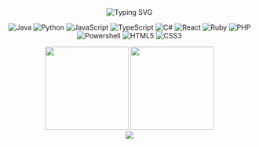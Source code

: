 <div align="center">

<img src="https://readme-typing-svg.demolab.com?font=Fira+Code&weight=600&size=24&duration=3000&pause=1000&color=CBA6F7&center=true&vCenter=true&width=435&lines=Full+Stack+Developer;Backend+Engineer;Tier List Manager" alt="Typing SVG" />


![Java](https://img.shields.io/badge/Java-ED8B00?style=for-the-badge&logo=openjdk&logoColor=white&color=1E1E2E&labelColor=F38BA8)
![Python](https://img.shields.io/badge/Python-35495E?style=for-the-badge&logo=python&logoColor=4FC08D&color=1E1E2E&labelColor=A6E3A1)
![JavaScript](https://img.shields.io/badge/JavaScript-F7DF1E?style=for-the-badge&logo=javascript&logoColor=black&color=1E1E2E&labelColor=F9E2AF)
![TypeScript](https://img.shields.io/badge/TypeScript-3178C6?style=for-the-badge&logo=typescript&logoColor=white&color=1E1E2E&labelColor=89DCEB)
![C#](https://img.shields.io/badge/C%23-239120?style=for-the-badge&logo=c-sharp&logoColor=white&color=1E1E2E&labelColor=8AADF4)
![React](https://img.shields.io/badge/React-61DAFB?style=for-the-badge&logo=react&logoColor=black&color=1E1E2E&labelColor=94E2D5)
![Ruby](https://img.shields.io/badge/Ruby-CC342D?style=for-the-badge&logo=ruby&logoColor=white&color=1E1E2E&labelColor=F38BA8)
![PHP](https://img.shields.io/badge/PHP-777BB4?style=for-the-badge&logo=php&logoColor=white&color=1E1E2E&labelColor=B4B4F8)
![Powershell](https://img.shields.io/badge/Powershell-5391FE?style=for-the-badge&logo=powershell&logoColor=white&color=1E1E2E&labelColor=89B4FA)
![HTML5](https://img.shields.io/badge/HTML5-E34F26?style=for-the-badge&logo=html5&logoColor=white&color=1E1E2E&labelColor=FAB387)
![CSS3](https://img.shields.io/badge/CSS3-1572B6?style=for-the-badge&logo=css3&logoColor=white&color=1E1E2E&labelColor=89B4FA)


</div>

<div align="center">
  
  <img height="170" src="https://github-readme-stats.vercel.app/api/top-langs?username=redstonelayer&theme=catppuccin_mocha&show_icons=true&hide_border=true&layout=compact" />
  <img height="170" src="https://github-readme-stats.vercel.app/api?username=redstonelayer&theme=catppuccin_mocha&show_icons=true&hide_border=true&include_orgs=true" />
</div>

<div align="center">
  <img src="https://github-readme-streak-stats.herokuapp.com/?user=redstonelayer&theme=catppuccin-mocha&hide_border=true" />
</div>

</div>

<div align="center">

